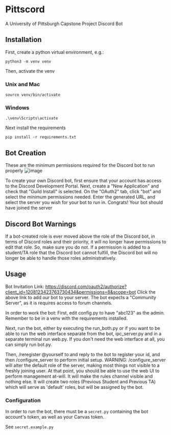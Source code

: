 # Pittscord
A University of Pittsburgh Capstone Project Discord Bot

## Installation
First, create a python virtual environment, e.g.:
```
python3 -m venv venv
```
Then, activate the venv
### Unix and Mac
```
source venv/bin/activate
```
### Windows
```
.\venv\Scripts\activate
```
Next install the requirements
```
pip install -r requirements.txt
```
## Bot Creation
These are the minimum permissions required for the Discord bot to run properly ![image](https://github.com/neffers/Pittscord/assets/109564234/0d02a5f7-56ad-4ecb-bfad-a014fe03674a)

To create your own Discord bot, first ensure that your account has access to the Discord Development Portal.
Next, create a "New Application" and check that "Guild Install" is selected.
On the "OAuth2" tab, click "bot" and select the minimum permissions needed.
Enter the generated URL, and select the server you wish for your bot to run in.
Congrats! Your bot should have joined the server

## Discord Bot Warnings
If a bot-created role is ever moved above the role of the Discord bot, in terms of Discord roles and their priority, it will no longer have permissions to edit that role. So, make sure you do not.
If a permission is added to a student/TA role that the Discord bot cannot fulfill, the Discord bot will no longer be able to handle those roles administratively.

## Usage
Bot Invitation Link: https://discord.com/oauth2/authorize?client_id=1208123423763730434&permissions=8&scope=bot
Click the above link to add our bot to your server. The bot expects a "Community Server", as it is requires access to forum channels. 

In order to work the bot:
First, edit config.py to have "abc123" as the admin.
Remember to be in a venv with the requirements installed.

Next, run the bot, either by executing the run_both.py or if you want to be able to run the web interface separate from the bot, ipc_server.py and in a separate terminal run web.py.
If you don't need the web interface at all, you can simply run bot.py. 

Then, /reregister @yourself to and reply to the bot to register your id, and then /configure_server to perform initial setup.
WARNING: /configure_server will alter the default role of the server, making most things not visible to a freshly joining user.
At that point, you should be able to use the web UI to perform management at-will.
It will make the rules channel visible and nothing else.
It will create two roles (Previous Student and Previous TA) which will serve as 'default' roles, but will be assigned by the bot.


### Configuration
In order to run the bot, there must be a `secret.py` containing the bot account's token, as well as your Canvas token.

See `secret.example.py`
